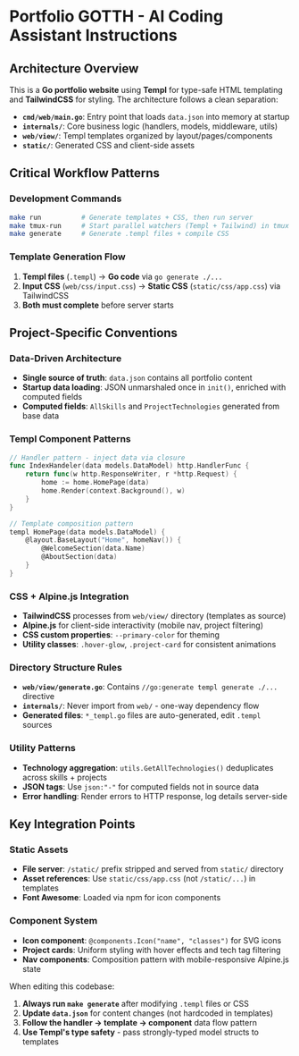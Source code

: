 # Portfolio GOTTH - AI Coding Assistant Instructions

## Architecture Overview

This is a **Go portfolio website** using **Templ** for type-safe HTML templating and **TailwindCSS** for styling. The architecture follows a clean separation:

- **`cmd/web/main.go`**: Entry point that loads `data.json` into memory at startup
- **`internals/`**: Core business logic (handlers, models, middleware, utils)
- **`web/view/`**: Templ templates organized by layout/pages/components
- **`static/`**: Generated CSS and client-side assets

## Critical Workflow Patterns

### Development Commands
```bash
make run          # Generate templates + CSS, then run server
make tmux-run     # Start parallel watchers (Templ + Tailwind) in tmux
make generate     # Generate .templ files + compile CSS
```

### Template Generation Flow
1. **Templ files** (`.templ`) → **Go code** via `go generate ./...`
2. **Input CSS** (`web/css/input.css`) → **Static CSS** (`static/css/app.css`) via TailwindCSS
3. **Both must complete** before server starts

## Project-Specific Conventions

### Data-Driven Architecture
- **Single source of truth**: `data.json` contains all portfolio content
- **Startup data loading**: JSON unmarshaled once in `init()`, enriched with computed fields
- **Computed fields**: `AllSkills` and `ProjectTechnologies` generated from base data

### Templ Component Patterns
```go
// Handler pattern - inject data via closure
func IndexHandeler(data models.DataModel) http.HandlerFunc {
    return func(w http.ResponseWriter, r *http.Request) {
        home := home.HomePage(data)
        home.Render(context.Background(), w)
    }
}

// Template composition pattern
templ HomePage(data models.DataModel) {
    @layout.BaseLayout("Home", homeNav()) {
        @WelcomeSection(data.Name)
        @AboutSection(data)
    }
}
```

### CSS + Alpine.js Integration
- **TailwindCSS** processes from `web/view/` directory (templates as source)
- **Alpine.js** for client-side interactivity (mobile nav, project filtering)
- **CSS custom properties**: `--primary-color` for theming
- **Utility classes**: `.hover-glow`, `.project-card` for consistent animations

### Directory Structure Rules
- **`web/view/generate.go`**: Contains `//go:generate templ generate ./...` directive
- **`internals/`**: Never import from `web/` - one-way dependency flow
- **Generated files**: `*_templ.go` files are auto-generated, edit `.templ` sources

### Utility Patterns
- **Technology aggregation**: `utils.GetAllTechnologies()` deduplicates across skills + projects
- **JSON tags**: Use `json:"-"` for computed fields not in source data
- **Error handling**: Render errors to HTTP response, log details server-side

## Key Integration Points

### Static Assets
- **File server**: `/static/` prefix stripped and served from `static/` directory
- **Asset references**: Use `static/css/app.css` (not `/static/...`) in templates
- **Font Awesome**: Loaded via npm for icon components

### Component System
- **Icon component**: `@components.Icon("name", "classes")` for SVG icons
- **Project cards**: Uniform styling with hover effects and tech tag filtering
- **Nav components**: Composition pattern with mobile-responsive Alpine.js state

When editing this codebase:
1. **Always run `make generate`** after modifying `.templ` files or CSS
2. **Update `data.json`** for content changes (not hardcoded in templates)
3. **Follow the handler → template → component** data flow pattern
4. **Use Templ's type safety** - pass strongly-typed model structs to templates
